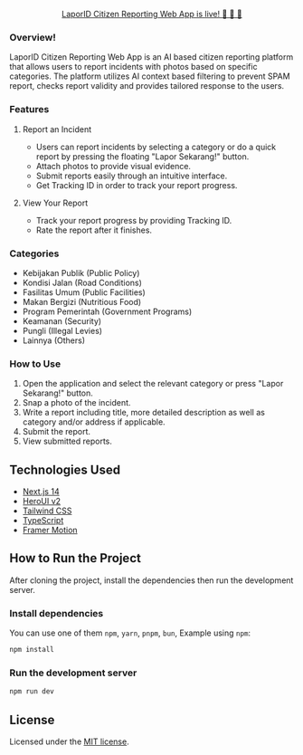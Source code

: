 <p align="center">
   <a href="https://lapor-mas-landing-zupq.vercel.app/">LaporID Citizen Reporting Web App is live! 🚀 🤤 🧐</a>
</p>

### Overview!

LaporID Citizen Reporting Web App is an AI based citizen reporting platform that allows users to report incidents with photos based on specific categories. The platform utilizes AI context based filtering to prevent SPAM report, checks report validity and provides tailored response to the users.

### Features

1. Report an Incident

   - Users can report incidents by selecting a category or do a quick report by pressing the floating "Lapor Sekarang!" button.
   - Attach photos to provide visual evidence.
   - Submit reports easily through an intuitive interface.
   - Get Tracking ID in order to track your report progress.

2. View Your Report
   - Track your report progress by providing Tracking ID.
   - Rate the report after it finishes.

### Categories

- Kebijakan Publik (Public Policy)
- Kondisi Jalan (Road Conditions)
- Fasilitas Umum (Public Facilities)
- Makan Bergizi (Nutritious Food)
- Program Pemerintah (Government Programs)
- Keamanan (Security)
- Pungli (Illegal Levies)
- Lainnya (Others)

### How to Use

1. Open the application and select the relevant category or press "Lapor Sekarang!" button.
2. Snap a photo of the incident.
3. Write a report including title, more detailed description as well as category and/or address if applicable.
4. Submit the report.
5. View submitted reports.

## Technologies Used

- [Next.js 14](https://nextjs.org/docs/getting-started)
- [HeroUI v2](https://heroui.com/)
- [Tailwind CSS](https://tailwindcss.com/)
- [TypeScript](https://www.typescriptlang.org/)
- [Framer Motion](https://www.framer.com/motion/)

## How to Run the Project

After cloning the project, install the dependencies then run the development server.

### Install dependencies

You can use one of them `npm`, `yarn`, `pnpm`, `bun`, Example using `npm`:

```bash
npm install
```

### Run the development server

```bash
npm run dev
```

## License

Licensed under the [MIT license](https://github.com/heroui-inc/next-app-template/blob/main/LICENSE).
